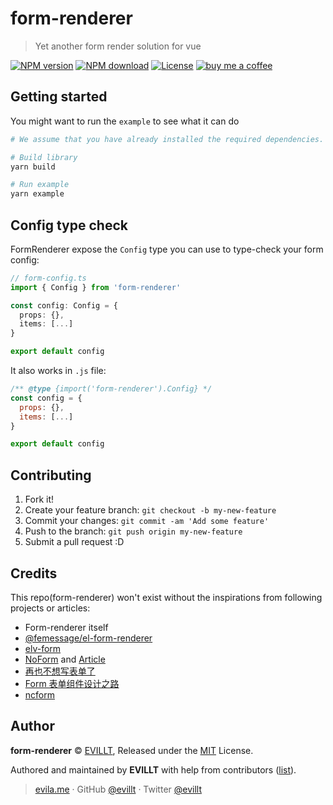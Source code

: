 # form-renderer

> Yet another form render solution for vue

[![NPM version](https://badgen.net/npm/v/form-renderer)](https://npmjs.com/package/form-renderer)
[![NPM download](https://badgen.net/npm/dm/form-renderer)](https://npmjs.com/package/form-renderer)
[![License](https://badgen.net/npm/license/form-renderer)](./LICENSE)
[![buy me a coffee](https://badgen.net/badge/buy%20me%20a/coffee/a71)](https://patreon.com/evillt)

## Getting started

You might want to run the `example` to see what it can do

```bash
# We assume that you have already installed the required dependencies.

# Build library
yarn build

# Run example
yarn example
```

## Config type check

FormRenderer expose the `Config` type you can use to type-check your form config:

```ts
// form-config.ts
import { Config } from 'form-renderer'

const config: Config = {
  props: {},
  items: [...]
}

export default config
```

It also works in `.js` file:

```js
/** @type {import('form-renderer').Config} */
const config = {
  props: {},
  items: [...]
}

export default config
```

## Contributing

1. Fork it!
2. Create your feature branch: `git checkout -b my-new-feature`
3. Commit your changes: `git commit -am 'Add some feature'`
4. Push to the branch: `git push origin my-new-feature`
5. Submit a pull request :D

## Credits

This repo(form-renderer) won't exist without the inspirations from following projects or articles:

- Form-renderer itself
- [@femessage/el-form-renderer](https://github.com/femessage/el-form-renderer)
- [elv-form](https://github.com/evillt/elv-form)
- [NoForm](https://github.com/alibaba/nopage/tree/master/packages/form) and [Article](https://zhuanlan.zhihu.com/p/44120143?utm_source=wechat_timeline&utm_medium=social&from=timeline)
- [再也不想写表单了](https://zhuanlan.zhihu.com/p/48241645)
- [Form 表单组件设计之路](https://zhuanlan.zhihu.com/p/56280821)
- [ncform](https://github.com/ncform/ncform)

## Author

**form-renderer** © [EVILLT](https://github.com/evillt), Released under the [MIT](./LICENSE) License.

Authored and maintained by **EVILLT** with help from contributors ([list](https://github.com/evillt/form-renderer/contributors)).

> [evila.me](https://evila.me) · GitHub [@evillt](https://github.com/evillt) · Twitter [@evillt](https://twitter.com/evillt)

